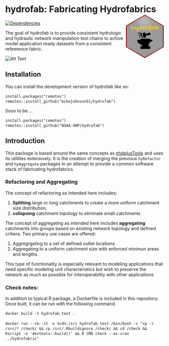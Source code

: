 
<!-- README.md is generated from README.Rmd. Please edit that file -->

# hydrofab: Fabricating Hydrofabrics <img src='inst/figures/imgfile.png' align="right" height="139" />

<!-- badges: start -->

[![Dependencies](https://img.shields.io/badge/dependencies-19/80-red?style=flat)](#)
<!-- badges: end -->

The goal of hydrofab is to provide consistent hydrologic and hydraulic
network manipulation tool chains to achive model application ready
datasets from a consistent refeerence fabric.

![Alt
Text](https://media1.giphy.com/media/Kd5uWrNKjhRGfopdHJ/giphy.gif?cid=ecf05e476u6oq5neboo6x6lk5gngbz2yuh5st0sxplbmczft&rid=giphy.gif)

## Installation

You can install the development version of hydrofab like so:

    install.packages("remotes")
    remotes::install_github("mikejohnson51/hydrofab")

Soon to be …

    install.packages("remotes")
    remotes::install_github("NOAA-OWP/hydrofab")

## Introduction

This package is based around the same concepts as
[nhdplusTools](https://usgs-r.github.io/nhdplusTools/) and uses its
utilities extensively. It is the creation of merging the previous
`hyRefactor` and `hyAggregate` packages in an attempt to provide a
common software stack of fabricating hydrofabrics.

### Refactoring and Aggregating

The concept of refactoring as intended here includes:

1)  **Splitting** large or long catchments to create a more uniform
    catchment size distribution,  
2)  **collapsing** catchment topology to eliminate small catchments

The concept of aggregating as intended here includes **aggregating**
catchments into groups based on existing network topology and defined
critiera. Two primary use cases are offered:

1.  Aggregrgating to a set of defined outlet locations
2.  Aggregating to a uniform catchment size with enforced minimun areas
    and lengths.

This type of functionality is especially relevant to modeling
applications that need specific modeling unit characteristics but wish
to preserve the network as much as possible for interoperability with
other applications

### Check notes:

In addition to typical R package, a Dockerfile is included in this
repository. Once built, it can be run with the following command.

    docker build -t hydrofab_test .

    docker run --rm -it -v %cd%:/src hydrofab_test /bin/bash -c "cp -r /src/* /check/ && cp /src/.Rbuildignore /check/ && cd /check && Rscript -e 'devtools::build()' && R CMD check --as-cran ../hydrofabric"
